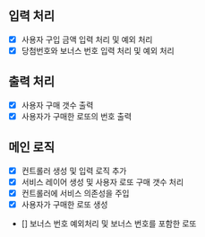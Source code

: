 ## 입력 처리

- [x] 사용자 구입 금액 입력 처리 및 예외 처리
- [x] 당첨번호와 보너스 번호 입력 처리 및 예외 처리

## 출력 처리

- [x] 사용자 구매 갯수 출력
- [X] 사용자가 구매한 로또의 번호 출력

## 메인 로직
- [x] 컨트롤러 생성 및 입력 로직 추가
- [X] 서비스 레이어 생성 및 사용자 로또 구매 갯수 처리
- [X] 컨트롤러에 서비스 의존성을 주입
- [X] 사용자가 구매한 로또 생성
- [] 보너스 번호 예외처리 및 보너스 번호를 포함한 로또
